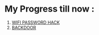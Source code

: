 # My Progress till now :

1) [WIFI PASSWORD HACK](https://github.com/Pranavoro/Haxxx_on/tree/master/Wifi%20Password%20to%20Email)
2) [BACKDOOR]()
